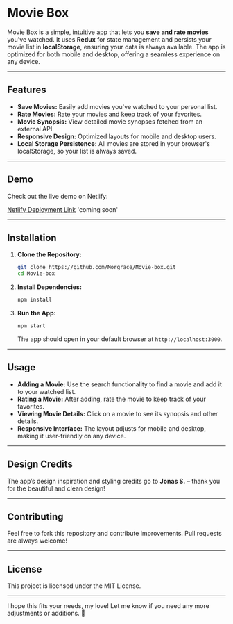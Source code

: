 # Movie Box

Movie Box is a simple, intuitive app that lets you **save and rate movies** you've watched. It uses **Redux** for state management and persists your movie list in **localStorage**, ensuring your data is always available. The app is optimized for both mobile and desktop, offering a seamless experience on any device.

---

## Features

- **Save Movies:** Easily add movies you've watched to your personal list.
- **Rate Movies:** Rate your movies and keep track of your favorites.
- **Movie Synopsis:** View detailed movie synopses fetched from an external API.
- **Responsive Design:** Optimized layouts for mobile and desktop users.
- **Local Storage Persistence:** All movies are stored in your browser's localStorage, so your list is always saved.

---

## Demo

Check out the live demo on Netlify:

[Netlify Deployment Link](#) 'coming soon'

---

## Installation

1. **Clone the Repository:**

   ```sh
   git clone https://github.com/Morgrace/Movie-box.git
   cd Movie-box
   ```

2. **Install Dependencies:**

   ```sh
   npm install
   ```

3. **Run the App:**

   ```sh
   npm start
   ```

   The app should open in your default browser at `http://localhost:3000`.

---

## Usage

- **Adding a Movie:** Use the search functionality to find a movie and add it to your watched list.
- **Rating a Movie:** After adding, rate the movie to keep track of your favorites.
- **Viewing Movie Details:** Click on a movie to see its synopsis and other details.
- **Responsive Interface:** The layout adjusts for mobile and desktop, making it user-friendly on any device.

---

## Design Credits

The app’s design inspiration and styling credits go to **Jonas S.** – thank you for the beautiful and clean design!

---

## Contributing

Feel free to fork this repository and contribute improvements. Pull requests are always welcome!

---

## License

This project is licensed under the MIT License.

---

I hope this fits your needs, my love! Let me know if you need any more adjustments or additions. 💖
